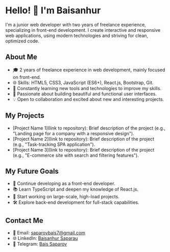 # Hello! 👋 I'm Baisanhur

I'm a junior web developer with two years of freelance experience, specializing in front-end development. I create interactive and responsive web applications, using modern technologies and striving for clean, optimized code.

## About Me

- 🎓 2 years of freelance experience in web development, mainly focused on front-end.
- 🌐 Skills: HTML5, CSS3, JavaScript (ES6+), React.js, Bootstrap, Git.
- 🔧 Constantly learning new tools and technologies to improve my skills.
- 🚀 Passionate about building beautiful and functional user interfaces.
- 💡 Open to collaboration and excited about new and interesting projects.

## My Projects

- [Project Name 1](link to repository): Brief description of the project (e.g., "Landing page for a company with a responsive design").
- [Project Name 2](link to repository): Brief description of the project (e.g., "Task-tracking SPA application").
- [Project Name 3](link to repository): Brief description of the project (e.g., "E-commerce site with search and filtering features").

## My Future Goals

- 🌱 Continue developing as a front-end developer.
- 📚 Learn TypeScript and deepen my knowledge of React.js.
- 💼 Start working on large-scale, high-load projects.
- 🛠 Explore back-end development for full-stack capabilities.

## Contact Me

- 📧 Email: [saparovbais7@gmail.com](mailto:saparovbais7@gmail.com)
- 🌐 LinkedIn: [Baisanhur Saparau](https://www.linkedin.com/in/baisanhur-saparau/)
- 📨 Telegram: [Bais Saparov](https://t.me/sapbais)
